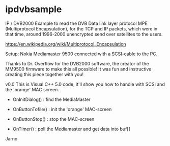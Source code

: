 # ipdvbsample
IP / DVB2000 Example to read the DVB Data link layer protocol MPE (Multiprotocol Encapsulation), for the TCP and IP packets, which were in that time, around 1996-2000 unencrypted send over satellites to the users.

https://en.wikipedia.org/wiki/Multiprotocol_Encapsulation

Setup: Nokia Mediamaster 9500 connected with a SCSI-cable to the PC. 

Thanks to Dr. Overflow for the DVB2000 software, the creator of the MM9500 firmware to make this all possible! It was fun and instructive creating this piece together with you!

v0.0
  This is Visual C++ 5.0 code, it'll show you how to handle with SCSI 
  and the 'orange' MAC screen.

  - OnInitDialog()    :  find the MediaMaster
  - OnButtonTofile()  :  init the 'orange' MAC-screen
  - OnButtonStop()    :  stop the MAC-screen

  - OnTimer()         :  poll the Mediamaster and get data into buf[]

Jarno

